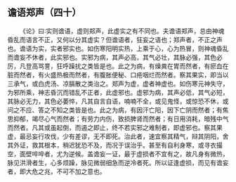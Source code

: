 ## 谵语郑声（四十）


&emsp;&emsp;《论》曰∶实则谵语，虚则郑声，此虚实之有不同也。夫谵语郑声，总由神魂昏乱而语言不正，又何以分其虚实？但谵语者，狂妄之语也；郑声者，不正之声也。谵语为实，实者邪实也。如伤寒阳明实热，上乘于心，心为热冒，则神魂昏乱而谵妄不休者，此实邪也。实邪为病，其声必高，其气必壮，其脉必强，其色必厉，凡登高骂詈，狂呼躁扰之类皆是也。此之为病，有燥粪在胃而然者，有瘀血在脏而然者，有火盛热极而然者，有腹胀便秘、口疮咽烂而然者。察其果实，即当以三承气，或白虎汤、凉膈散之类治之。郑声为虚，虚者神虚也。如伤寒元神失守，为邪所乘，神志昏沉而错乱不正者，此虚邪也。虚邪为病，其声必低，其气必短，其脉必无力，其色必萎悴，凡其自言自语，喃喃不全，或见鬼怪，或惊恐不休，或问之不应、答之不知之类皆是也。此之为病，有因汗亡阳，因下亡阴而然者；有焦思抑郁，竭尽心气而然者；有劳力内伤，致损脾肾而然者；有日用消耗，暗残中气而然者。凡其或虽起倒，而遏之即止，终不若实邪之难制者，即虚邪也。察其果虚，最忌妄行攻伐，少有差谬，无不即死。治此者，速宜察其精气，辩其阴阳，舍其外证，救其根本，稍迟犹恐不及，而况于误治乎。甚至有自利身寒，或寻衣撮空，面壁啐啐者，尤为逆候。盖谵妄一证，最于虚损者不宜有之，故凡身有微热，脉见洪滑者生，心多烦躁，脉见微弱细急而逆冷者死。所以证逢虚损，而见有谵妄者，即大危之兆，不可不加之意也。

